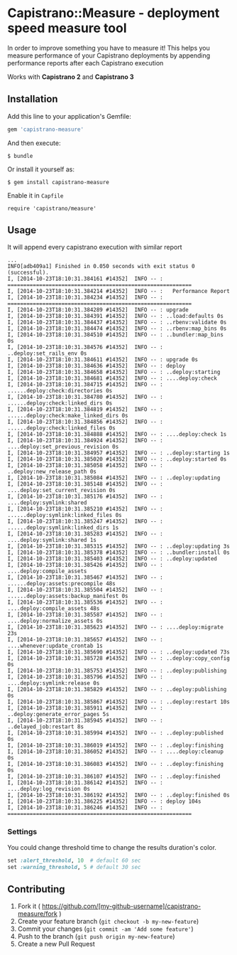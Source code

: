 # Capistrano::Measure - deployment speed measure tool

In order to improve something you have to measure it! This helps you measure performance of your Capistrano deployments by appending performance reports after each Capistrano execution

Works with **Capistrano 2** and **Capistrano 3**

## Installation

Add this line to your application's Gemfile:

```ruby
gem 'capistrano-measure'
```

And then execute:

    $ bundle

Or install it yourself as:

    $ gem install capistrano-measure

Enable it in `Capfile`

    require 'capistrano/measure'

## Usage
It will append every capistrano execution with similar report

    ...
    INFO[adb409a1] Finished in 0.050 seconds with exit status 0 (successful).
    I, [2014-10-23T18:10:31.384161 #14352]  INFO -- : ==========================================================
    I, [2014-10-23T18:10:31.384214 #14352]  INFO -- :   Performance Report
    I, [2014-10-23T18:10:31.384234 #14352]  INFO -- : ==========================================================
    I, [2014-10-23T18:10:31.384289 #14352]  INFO -- : upgrade
    I, [2014-10-23T18:10:31.384391 #14352]  INFO -- : ..load:defaults 0s
    I, [2014-10-23T18:10:31.384437 #14352]  INFO -- : ..rbenv:validate 0s
    I, [2014-10-23T18:10:31.384474 #14352]  INFO -- : ..rbenv:map_bins 0s
    I, [2014-10-23T18:10:31.384510 #14352]  INFO -- : ..bundler:map_bins 0s
    I, [2014-10-23T18:10:31.384576 #14352]  INFO -- : ..deploy:set_rails_env 0s
    I, [2014-10-23T18:10:31.384611 #14352]  INFO -- : upgrade 0s
    I, [2014-10-23T18:10:31.384636 #14352]  INFO -- : deploy
    I, [2014-10-23T18:10:31.384658 #14352]  INFO -- : ..deploy:starting
    I, [2014-10-23T18:10:31.384681 #14352]  INFO -- : ....deploy:check
    I, [2014-10-23T18:10:31.384715 #14352]  INFO -- : ......deploy:check:directories 0s
    I, [2014-10-23T18:10:31.384780 #14352]  INFO -- : ......deploy:check:linked_dirs 0s
    I, [2014-10-23T18:10:31.384819 #14352]  INFO -- : ......deploy:check:make_linked_dirs 0s
    I, [2014-10-23T18:10:31.384856 #14352]  INFO -- : ......deploy:check:linked_files 0s
    I, [2014-10-23T18:10:31.384888 #14352]  INFO -- : ....deploy:check 1s
    I, [2014-10-23T18:10:31.384924 #14352]  INFO -- : ....deploy:set_previous_revision 0s
    I, [2014-10-23T18:10:31.384957 #14352]  INFO -- : ..deploy:starting 1s
    I, [2014-10-23T18:10:31.385020 #14352]  INFO -- : ..deploy:started 0s
    I, [2014-10-23T18:10:31.385058 #14352]  INFO -- : ..deploy:new_release_path 0s
    I, [2014-10-23T18:10:31.385084 #14352]  INFO -- : ..deploy:updating
    I, [2014-10-23T18:10:31.385148 #14352]  INFO -- : ....deploy:set_current_revision 0s
    I, [2014-10-23T18:10:31.385176 #14352]  INFO -- : ....deploy:symlink:shared
    I, [2014-10-23T18:10:31.385210 #14352]  INFO -- : ......deploy:symlink:linked_files 0s
    I, [2014-10-23T18:10:31.385247 #14352]  INFO -- : ......deploy:symlink:linked_dirs 1s
    I, [2014-10-23T18:10:31.385283 #14352]  INFO -- : ....deploy:symlink:shared 1s
    I, [2014-10-23T18:10:31.385315 #14352]  INFO -- : ..deploy:updating 3s
    I, [2014-10-23T18:10:31.385378 #14352]  INFO -- : ..bundler:install 0s
    I, [2014-10-23T18:10:31.385403 #14352]  INFO -- : ..deploy:updated
    I, [2014-10-23T18:10:31.385426 #14352]  INFO -- : ....deploy:compile_assets
    I, [2014-10-23T18:10:31.385467 #14352]  INFO -- : ......deploy:assets:precompile 48s
    I, [2014-10-23T18:10:31.385504 #14352]  INFO -- : ......deploy:assets:backup_manifest 0s
    I, [2014-10-23T18:10:31.385536 #14352]  INFO -- : ....deploy:compile_assets 48s
    I, [2014-10-23T18:10:31.385587 #14352]  INFO -- : ....deploy:normalize_assets 0s
    I, [2014-10-23T18:10:31.385623 #14352]  INFO -- : ....deploy:migrate 23s
    I, [2014-10-23T18:10:31.385657 #14352]  INFO -- : ....whenever:update_crontab 1s
    I, [2014-10-23T18:10:31.385690 #14352]  INFO -- : ..deploy:updated 73s
    I, [2014-10-23T18:10:31.385728 #14352]  INFO -- : ..deploy:copy_config 0s
    I, [2014-10-23T18:10:31.385753 #14352]  INFO -- : ..deploy:publishing
    I, [2014-10-23T18:10:31.385796 #14352]  INFO -- : ....deploy:symlink:release 0s
    I, [2014-10-23T18:10:31.385829 #14352]  INFO -- : ..deploy:publishing 0s
    I, [2014-10-23T18:10:31.385867 #14352]  INFO -- : ..deploy:restart 10s
    I, [2014-10-23T18:10:31.385911 #14352]  INFO -- : ..deploy:generate_error_pages 5s
    I, [2014-10-23T18:10:31.385945 #14352]  INFO -- : ..delayed_job:restart 8s
    I, [2014-10-23T18:10:31.385994 #14352]  INFO -- : ..deploy:published 0s
    I, [2014-10-23T18:10:31.386019 #14352]  INFO -- : ..deploy:finishing
    I, [2014-10-23T18:10:31.386052 #14352]  INFO -- : ....deploy:cleanup 0s
    I, [2014-10-23T18:10:31.386083 #14352]  INFO -- : ..deploy:finishing 0s
    I, [2014-10-23T18:10:31.386107 #14352]  INFO -- : ..deploy:finished
    I, [2014-10-23T18:10:31.386142 #14352]  INFO -- : ....deploy:log_revision 0s
    I, [2014-10-23T18:10:31.386192 #14352]  INFO -- : ..deploy:finished 0s
    I, [2014-10-23T18:10:31.386225 #14352]  INFO -- : deploy 104s
    I, [2014-10-23T18:10:31.386246 #14352]  INFO -- : ==========================================================

### Settings
You could change threshold time to change the results duration's color.

```ruby
set :alert_threshold, 10  # default 60 sec
set :warning_threshold, 5 # default 30 sec
```

## Contributing

1. Fork it ( https://github.com/[my-github-username]/capistrano-measure/fork )
2. Create your feature branch (`git checkout -b my-new-feature`)
3. Commit your changes (`git commit -am 'Add some feature'`)
4. Push to the branch (`git push origin my-new-feature`)
5. Create a new Pull Request

